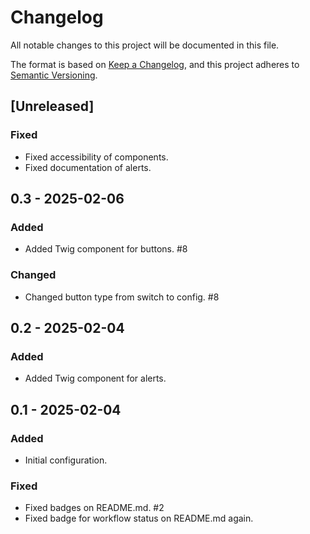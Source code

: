 # Changelog

All notable changes to this project will be documented in this file.

The format is based on [Keep a Changelog](https://keepachangelog.com/en/1.1.0/),
and this project adheres to [Semantic Versioning](https://semver.org/spec/v2.0.0.html).

## [Unreleased]

### Fixed

- Fixed accessibility of components. 
- Fixed documentation of alerts.

## 0.3 - 2025-02-06

### Added

- Added Twig component for buttons. #8

### Changed

- Changed button type from switch to config. #8

## 0.2 - 2025-02-04

### Added

- Added Twig component for alerts.

## 0.1 - 2025-02-04

### Added 

- Initial configuration.

### Fixed

- Fixed badges on README.md. #2
- Fixed badge for workflow status on README.md again.
